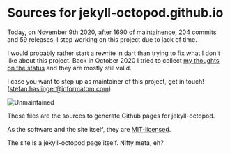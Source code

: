 # Sources for jekyll-octopod.github.io

Today, on November 9th 2020, after 1690 of maintainence, 204 commits and 59 releases, I stop working
on this project due to lack of time.

I would probably rather start a rewrite in dart than trying to fix what
I don't like about this project. Back in October 2020 I tried to collect
[my thoughts on the status](https://github.com/jekyll-octopod/jekyll-octopod/blob/master/ROADMAP.md)
and they are mostly still valid.

I case you want to step up as maintainer of this project, get in touch! (<stefan.haslinger@informatom.com>)

![Unmaintained](https://img.shields.io/badge/Project-unmaintained-important)

These files are the sources to generate Github pages for jekyll-octopod.

As the software and the site itself, they are [MIT-licensed](https://github.com/jekyll-octopod/jekyll-octopod.github.io.source/blob/master/LICENSE).

The site is a jekyll-octopod page itself. Nifty meta, eh?
